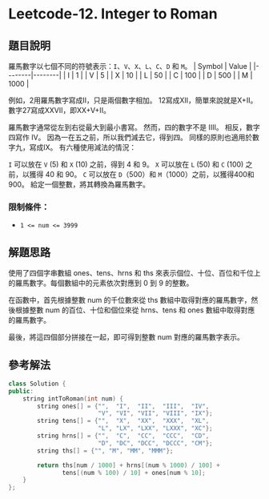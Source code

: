 
# Leetcode-12. Integer to Roman
## 題目說明
羅馬數字以七個不同的符號表示：`I`、`V`、`X`、`L`、`C`、`D` 和 `M`。
| Symbol |  Value |
|--------|--------|
| I      |   1    |
| V      |   5    |
| X      |   10   |
| L      |   50   | 
| C      |   100  |
| D      |   500  |
| M      |   1000 |

例如，2用羅馬數字寫成II，只是兩個數字相加。 12寫成XII，簡單來說就是X+II。 數字27寫成XXVII，即XX+V+II。

羅馬數字通常從左到右從最大到最小書寫。 然而，四的數字不是 IIII。 相反，數字四寫作 IV。 因為一在五之前，所以我們減去它，得到四。 同樣的原則也適用於數字九，寫成IX。 有六種使用減法的情況：

`I` 可以放在 `V` (5) 和 `X` (10) 之前，得到 4 和 9。
`X` 可以放在 `L` (50) 和 `C` (100) 之前，以獲得 40 和 90。
`C` 可以放在 `D`（500）和 `M`（1000）之前，以獲得400和900。
給定一個整數，將其轉換為羅馬數字。

### 限制條件：
- `1 <= num <= 3999`
## 解題思路
使用了四個字串數組 ones、tens、hrns 和 ths 來表示個位、十位、百位和千位上的羅馬數字。每個數組中的元素依次對應到 0 到 9 的整數。

在函數中，首先根據整數 num 的千位數來從 ths 數組中取得對應的羅馬數字，然後根據整數 num 的百位、十位和個位來從 hrns、tens 和 ones 數組中取得對應的羅馬數字。

最後，將這四個部分拼接在一起，即可得到整數 num 對應的羅馬數字表示。
## 參考解法
```cpp title="C++" showLineNumbers
class Solution {
public:
    string intToRoman(int num) {
        string ones[] = {"",  "I",  "II",  "III",  "IV",
                         "V", "VI", "VII", "VIII", "IX"};
        string tens[] = {"",  "X",  "XX",  "XXX",  "XL",
                         "L", "LX", "LXX", "LXXX", "XC"};
        string hrns[] = {"",  "C",  "CC",  "CCC",  "CD",
                         "D", "DC", "DCC", "DCCC", "CM"};
        string ths[] = {"", "M", "MM", "MMM"};

        return ths[num / 1000] + hrns[(num % 1000) / 100] +
               tens[(num % 100) / 10] + ones[num % 10];
    }
};
```